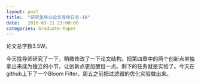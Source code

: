 ```yaml
---
layout: post
title:  "研究生毕业论文写作日志-10"
date:   2016-03-21 23:00:00
categories: Graduate-Paper
---
```

<p>
	论文总字数3.5W。
</p>
<p>
	今天找导师研究了一下，稍微修改了一下论文结构。把第四章中的两个创新点单独拿出来成为独立的小节，让创新点更加醒目一点。剩下的任务就是实验了。今天在github上下了一个Bloom Filter，周五之前把过滤器的优化实验做出来。	
</p>